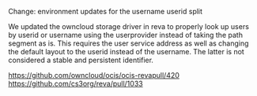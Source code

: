 Change: environment updates for the username userid split

We updated the owncloud storage driver in reva to properly look up users by userid or username using the userprovider instead of taking the path segment as is. This requires the user service address as well as changing the default layout to the userid instead of the username. The latter is not considered a stable and persistent identifier.

<https://github.com/owncloud/ocis/ocis-revapull/420>
<https://github.com/cs3org/reva/pull/1033>
